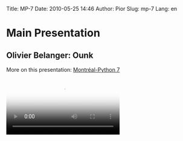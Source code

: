 Title: MP-7
Date: 2010-05-25 14:46
Author: Pior
Slug: mp-7
Lang: en

<p>
<!--:en-->

<style>#sidebar { display:none;} #content { width: 740px !important; } </style>
</p>

Main Presentation
=================

Olivier Belanger: Ounk
----------------------

More on this presentation: [Montréal-Python 7][]   

<video controls poster="http://montrealpython.org/videos/Montreal-Python-7-Olivier-Belanger-Ounk.jpg">
<source src="http://montrealpython.org/videos/Montreal-Python-7-Olivier-Belanger-Ounk.ogg" type="video/ogg"></source>
<source src="http://montrealpython.org/videos/Montreal-Python-7-Olivier-Belanger-Ounk.mp4" type="video/mp4"></source>
Your browser doesn't support HTML5. Please use the download link. If you
use Safari and want to use a libre format, install the Xiph QuickTime
Component at http://www.xiph.org/quicktime </video> <!--:-->

</p>

  [Montréal-Python 7]: http://wiki.montrealpython.org/index.php/Montréal-Python_7
